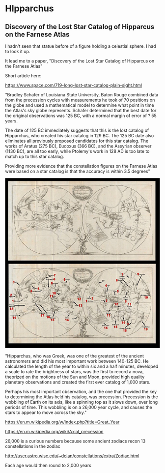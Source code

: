 # HIpparchus

## Discovery of the Lost Star Catalog of Hipparcus on the Farnese Atlas

I hadn't seen that statue before of a figure holding a celestial sphere. I had to look it up.

It lead me to a paper, "Discovery of the Lost Star Catalog of Hipparcus on the Farnese Atlas"

Short article here:

https://www.space.com/719-long-lost-star-catalog-plain-sight.html

"Bradley Schafer of Louisiana State University, Baton Rouge combined data from the precession cycles with measurements he took of 70 positions on the globe and used a mathematical model to determine what point in time the Atlas's sky globe represents. Schafer determined that the best date for the original observations was 125 BC, with a normal margin of error of ? 55 years.

The date of 125 BC immediately suggests that this is the lost catalog of Hipparchus, who created his star catalog in 129 BC. The 125 BC date also eliminates all previously proposed candidates for this star catalog. The works of Aratus (275 BC), Eudoxus (366 BC), and the Assyrian observer (1130 BC), are all too early, while Ptolemy's work in 128 AD is too late to match up to this star catalog.

Providing more evidence that the constellation figures on the Farnese Atlas were based on a star catalog is that the accuracy is within 3.5 degrees"

![](img/photo_6174@10-12-2024_05-36-25.jpg)

"Hipparchus, who was Greek, was one of the greatest of the ancient astronomers and did his most important work between 140-125 BC. He calculated the length of the year to within six and a half minutes, developed a scale to rate the brightness of stars, was the first to record a nova, theorized on the motions of the Sun and Moon, provided high quality planetary observations and created the first ever catalog of 1,000 stars.

Perhaps his most important observation, and the one that provided the key to determining the Atlas held his catalog, was precession. Precession is the wobbling of Earth on its axis, like a spinning top as it slows down, over long periods of time. This wobbling is on a 26,000 year cycle, and causes the stars to appear to move across the sky."

https://en.m.wikipedia.org/w/index.php?title=Great_Year

https://en.m.wikipedia.org/wiki/Axial_precession

26,000 is a curious numbers because some ancient zodiacs recon 13 constellations in the zodiac

http://user.astro.wisc.edu/~dolan/constellations/extra/Zodiac.html

Each age would then round to 2,000 years